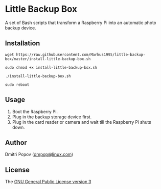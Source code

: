 # Little Backup Box
A set of Bash scripts that transform a Raspberry Pi into an automatic photo backup device.

## Installation

`wget https://raw.githubusercontent.com/Markus1995/little-backup-box/master/install-little-backup-box.sh`

`sudo chmod +x install-little-backup-box.sh`

`./install-little-backup-box.sh`

`sudo reboot`

## Usage

1. Boot the Raspberry Pi.
2. Plug in the backup storage device first.
3. Plug in the card reader or camera and wait till the Raspberry Pi shuts down.

## Author

Dmitri Popov (dmpop@linux.com)

## License

The [GNU General Public License version 3](http://www.gnu.org/licenses/gpl-3.0.en.html)
